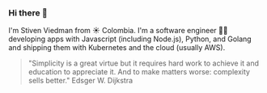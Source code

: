 ### Hi there 👋

I'm Stiven Viedman from :sunny: Colombia. I'm a software engineer :man_technologist: developing apps with Javascript (including Node.js), Python, and Golang and shipping them with Kubernetes and the cloud (usually AWS).

> "Simplicity is a great virtue but it requires hard work to achieve it and education to appreciate it. And to make matters worse: complexity sells better." Edsger W. Dijkstra
